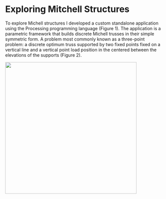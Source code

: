 <h1> Exploring Mitchell Structures </h1>

<p>
To explore Michell structures I developed a custom standalone application using the Processing programming language (Figure 1). The application is a parametric framework that builds discrete Michell trusses in their simple symmetric form. A problem most commonly known as a three-point problem: a discrete optimum truss supported by two fixed points fixed on a vertical line and a vertical point load position in the centered between the elevations of the supports (Figure 2). 
</p>

<p align="left">
  <img src="https://cloud.githubusercontent.com/assets/9630033/24637538/09ede8dc-18b0-11e7-861d-393a076f14ea.jpg" width="420"/>
</p>

